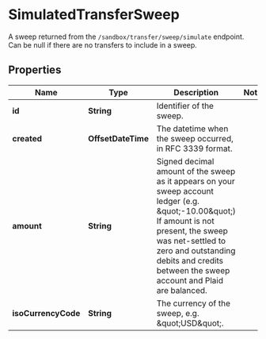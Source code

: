 

# SimulatedTransferSweep

A sweep returned from the `/sandbox/transfer/sweep/simulate` endpoint. Can be null if there are no transfers to include in a sweep.

## Properties

| Name | Type | Description | Notes |
|------------ | ------------- | ------------- | -------------|
|**id** | **String** | Identifier of the sweep. |  |
|**created** | **OffsetDateTime** | The datetime when the sweep occurred, in RFC 3339 format. |  |
|**amount** | **String** | Signed decimal amount of the sweep as it appears on your sweep account ledger (e.g. \&quot;-10.00\&quot;)  If amount is not present, the sweep was net-settled to zero and outstanding debits and credits between the sweep account and Plaid are balanced. |  |
|**isoCurrencyCode** | **String** | The currency of the sweep, e.g. \&quot;USD\&quot;. |  |



